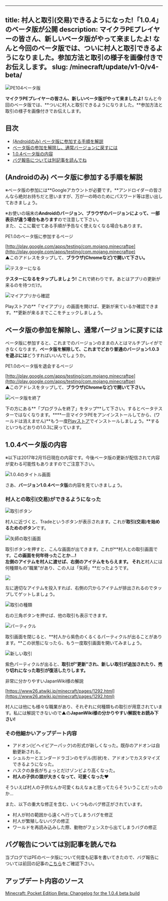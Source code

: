 
---
title: 村人と取引(交易)できるようになった!「1.0.4」のベータ版が公開
description: マイクラPEプレイヤーの皆さん、新しいベータ版がやって来ましたよ! なんと今回のベータ版では、ついに村人と取引できるようになりました。参加方法と取引の様子を画像付きでお伝えします。
slug: /minecraft/update/v1-0/v4-beta/
---

![PE104ベータ版](https://cdn-ak.f.st-hatena.com/images/fotolife/s/sasigume/20210208/20210208102257.png)

**マイクラPEプレイヤーの皆さん、新しいベータ版がやって来ましたよ!** なんと今回のベータ版では、**ついに村人と取引できるようになりました。**参加方法と取引の様子を画像付きでお伝えします。

## 目次

*   [(Androidのみ) ベータ版に参加する手順を解説](#join)
*   [ベータ版の参加を解除し、通常バージョンに戻すには](#leave)
*   [1.0.4ベータ版の内容](#summary)
*   [バグ報告については別記事を読んでね](#report)

## (Androidのみ) ベータ版に参加する手順を解説

※ベータ版の参加には**Googleアカウントが必要です。**アンドロイダーの皆さんなら絶対お持ちだと思いますが、万が一の時のためにパスワード等は思い出しておきましょう。

※お使いの端末の**Androidのバージョン、ブラウザのバージョンによって、一部表示が違う場合もあります**ので注意して下さい。  
また、ここに載せてある手順が予告なく使えなくなる場合もあります。

PE1.0のベータ版に参加するページ

[http://play.google.com/apps/testing/com.mojang.minecraftpe](http://play.google.com/apps/testing/com.mojang.minecraftpe)  
▲このアドレスをタップして、**ブラウザ(Chromeなど)で開いて下さい。**

![テスターになる](https://cdn-ak.f.st-hatena.com/images/fotolife/s/sasigume/20210208/20210208104113.png)

**テスターになるをタップしましょう!** これで終わりです。あとはアプリの更新が来るのを待つだけ。

![マイアプリから確認](https://cdn-ak.f.st-hatena.com/images/fotolife/s/sasigume/20210208/20210208102934.png)

Playストアの**「マイアプリ」の画面を開けば、更新が来ているか確認できます。**更新が来るまでここをチェックしましょう。

## ベータ版の参加を解除し、通常バージョンに戻すには

ベータ版に参加すると、これまでのバージョンのままの人とはマルチプレイができなくなります。**ベータ版を解除して、これまでどおり普通のバージョン1.0.3を遊ぶには**どうすればいいんでしょうか。

PE1.0のベータ版を退会するページ

[http://play.google.com/apps/testing/com.mojang.minecraftpe](http://play.google.com/apps/testing/com.mojang.minecraftpe)  
▲このアドレスをタップして、**ブラウザ(Chromeなど)で開いて下さい。**

![ベータ版を終了](https://cdn-ak.f.st-hatena.com/images/fotolife/s/sasigume/20210208/20210208112038.png)

下の方にある**「プログラムを終了」をタップ**して下さい。するとベータテスターではなくなります。****一旦マイクラPEをアンインストールしてから、(ワールドは消えません)**もう一度[Playストア](http://play.google.com/store/apps/details?id=com.mojang.minecraftpe&hl=ja)でインストールしましょう。**するといつもどおりの1.0.3に戻っています。

## 1.0.4ベータ版の内容

※以下は2017年2月15日現在の内容です。今後ベータ版の更新が配信されて内容が変わる可能性もありますのでご注意下さい。

![1.0.4のタイトル画面](https://cdn-ak.f.st-hatena.com/images/fotolife/s/sasigume/20210208/20210208102444.png)

さあ、**バージョン1.0.4ベータ版**の内容を見ていきましょう。

### 村人との取引(交易)ができるようになった

![取引ボタン](https://cdn-ak.f.st-hatena.com/images/fotolife/s/sasigume/20210208/20210208104048.png)

村人に近づくと、Tradeというボタンが表示されます。これが**取引(交易)を始めるためのボタン**です。

![矢師の取引画面](https://cdn-ak.f.st-hatena.com/images/fotolife/s/sasigume/20210208/20210208105125.png)

取引ボタンを押すと、こんな画面が出てきます。これが**村人との取引画面です。**この画面を何年待ったことか…!  
左側のアイテムを村人に渡せば、右側のアイテムをもらえます。 それと**村人には何種類もの”職業”があり、この人は「矢師」**だったようです。

![](https://cdn-ak.f.st-hatena.com/images/fotolife/s/sasigume/20210208/20210208090634.png)

左に適切なアイテムを投入すれば、右側の穴からアイテムが排出されるのでタップしてゲットしましょう。

![取引の種類](https://cdn-ak.f.st-hatena.com/images/fotolife/s/sasigume/20210208/20210208104923.png)

右の三角ボタンを押せば、他の取引も表示できます。

![パーティクル](https://cdn-ak.f.st-hatena.com/images/fotolife/s/sasigume/20210208/20210208112937.png)

取引画面を閉じると、**村人から紫色のくるくるパーティクルが出ることがあります。**この状態になったら、もう一度取引画面を開いてみましょう。

![新しい取引](https://cdn-ak.f.st-hatena.com/images/fotolife/s/sasigume/20210208/20210208104918.png)

紫色パーティクルが出ると、**取引が”更新”され、新しい取引が追加されたり、売り切れになった取引が復活したりします。**

非常に分かりやすいJapanWiki様の解説

[https://www26.atwiki.jp/minecraft/pages/1292.html](https://www26.atwiki.jp/minecraft/pages/1292.html)

村人には他にも様々な職業があり、それぞれに何種類もの取引が用意されています。私には解説できないので▲の**JapanWiki様の分かりやすい解説をお読み下さい!**

### その他細かいアップデート内容

*   アドオン(ビヘイビアーパック)の形式が新しくなった。既存のアドオンは自動更新される。
*   シュルカーとエンダードラゴンのモデル(形状)を、アドオンでカスタマイズできるようになった。
*   ハスクの身長がちょっとだけゾンビより高くなった。
*   **村人の子供の頭が大きくなって、可愛くなった♥**

そういえば村人の子供なんか可愛くねえなぁと思ってたらそういうことだったのか…

また、以下の重大な修正を含む、いくつものバグ修正がされています。

*   村人が村の範囲から遠くへ行ってしまうバグを修正
*   村人が繁殖しないバグの修正
*   ワールドを再読み込みした際、動物がフェンスから出てしまうバグの修正

## バグ報告については別記事を読んでね

当ブログではPEのベータ版について何度も記事を書いてきたので、バグ報告については前回の記事の[こちら](https://www.napoan.com/pe-howtojoin-beta/#report)をご確認下さい。

## アップデート内容のソース

[Minecraft: Pocket Edition Beta: Changelog for the 1.0.4 beta build](http://pocketbeta.minecraft.net/2017/02/changelog-for-104-beta-build.html)

